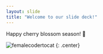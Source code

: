 ```yaml
---
layout: slide
title: "Welcome to our slide deck!"
---
```


Happy cherry blossom season! :rose:

![femalecodertocat](https://octodex.github.com/images/femalecodertocat.png)
{: .center}
